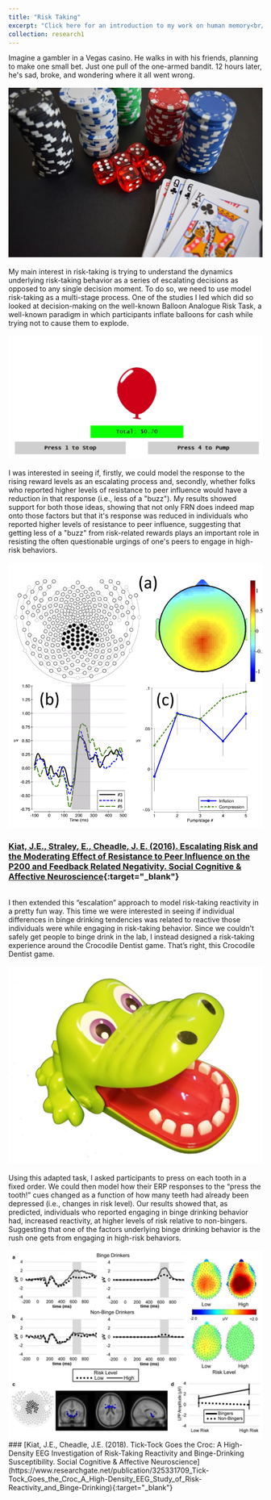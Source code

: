 ```yaml
---
title: "Risk Taking"
excerpt: "Click here for an introduction to my work on human memory<br/><br/><img src='/files/risktaking.jpg'>"
collection: research1
---
```

Imagine a gambler in a Vegas casino. He walks in with his friends, planning to make one small bet. Just one pull of the one-armed bandit. 12 hours later, he's sad, broke, and wondering where it all went wrong. 
<br/><br/>
<img src='/files/casino.jpg'>
<br/><br/>
My main interest in risk-taking is trying to understand the dynamics underlying risk-taking behavior as a series of escalating decisions as opposed to any single decision moment. To do so, we need to use model risk-taking as a multi-stage process. One of the studies I led which did so looked at decision-making on the well-known Balloon Analogue Risk Task, a well-known paradigm in which participants inflate balloons for cash while trying not to cause them to explode.
<br/><br/>
<img src='/files/bart1.png'>
<br/><br/>
I was interested in seeing if, firstly, we could model the response to the rising reward levels as an escalating process and, secondly, whether folks who reported higher levels of resistance to peer influence would have a reduction in that response (i.e., less of a "buzz"). My results showed support for both those ideas, showing that not only FRN does indeed map onto those factors but that it's response was  reduced in individuals who reported higher levels of resistance to peer influence, suggesting that getting less of a "buzz" from risk-related rewards plays an important role in resisting the often questionable urgings of one's peers to engage in high-risk behaviors.
<br/><br/>
<img src='/files/bart2.png'>
<br/>
### [Kiat, J.E., Straley, E., Cheadle, J. E. (2016). Escalating Risk and the Moderating Effect of Resistance to Peer Influence on the P200 and Feedback Related Negativity. Social Cognitive & Affective Neuroscience](https://www.researchgate.net/publication/282271381_Escalating_Risk_and_the_Moderating_Effect_of_Resistance_to_Peer_Influence_on_the_P200_and_Feedback_Related_Negativity){:target="_blank"}
<br/>
I then extended this “escalation” approach to model risk-taking reactivity in a pretty fun way. This time we were interested in seeing if individual differences in binge drinking tendencies was related to reactive those individuals were while engaging in risk-taking behavior. Since we couldn't safely get people to binge drink in the lab, I instead designed a risk-taking experience around the Crocodile Dentist game. That’s right, this Crocodile Dentist game.
<br/><br/>
<img src='/files/croc1.jpg'>
<br/><br/>
Using this adapted task, I asked participants to press on each tooth in a fixed order. We could then model how their ERP responses to the “press the tooth!” cues changed as a function of how many teeth had already been depressed (i.e., changes in risk level). Our results showed that, as predicted, individuals who reported engaging in binge drinking behavior had, increased reactivity, at higher levels of risk  relative to non-bingers. Suggesting that one of the factors underlying binge drinking behavior is the rush one gets from engaging in high-risk behaviors.
<br/><br/>
<img src='/files/croc2.jpg'>
<br/>
### [Kiat, J.E., Cheadle, J.E. (2018). Tick-Tock Goes the Croc: A High-Density EEG Investigation of Risk-Taking Reactivity and Binge-Drinking Susceptibility. Social Cognitive & Affective Neuroscience](https://www.researchgate.net/publication/325331709_Tick-Tock_Goes_the_Croc_A_High-Density_EEG_Study_of_Risk-Reactivity_and_Binge-Drinking){:target="_blank"}
